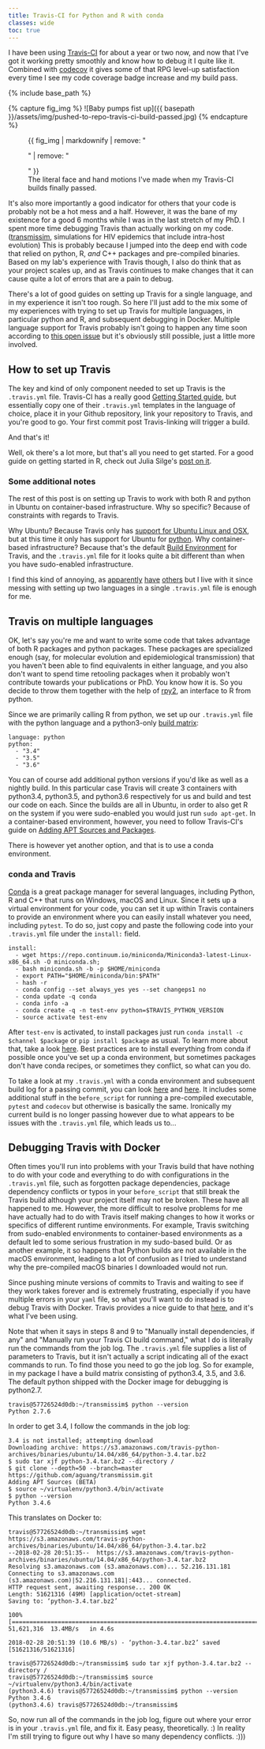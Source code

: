 ```yaml
---
title: Travis-CI for Python and R with conda
classes: wide
toc: true
---
```


I have been using [Travis-CI](travis-ci.org) for about a year or two now, and now that I've got it working pretty smoothly and know how to debug it I quite like it. Combined with [codecov](https://codecov.io/) it gives some of that RPG level-up satisfaction every time I see my code coverage badge increase and my build pass.

{% include base_path %}

{% capture fig_img %}
![Baby pumps fist up]({{ basepath }}/assets/img/pushed-to-repo-travis-ci-build-passed.jpg)
{% endcapture %}

<figure>
  {{ fig_img | markdownify | remove: "<p>" | remove: "</p>" }}
  <figcaption>The literal face and hand motions I've made when my Travis-CI builds finally passed.</figcaption>
</figure>

It's also more importantly a good indicator for others that your code is probably not be a hot mess and a half. However, it was the bane of my existence for a good 6 months while I was in the last stretch of my PhD. I spent more time debugging Travis than actually working on my code. ([transmissim](https://github.com/aguang/transmissim), simulations for HIV epidemics that include intra-host evolution) This is probably because I jumped into the deep end with code that relied on python, R, *and* C++ packages and pre-compiled binaries. Based on my lab's experience with Travis though, I also do think that as your project scales up, and as Travis continues to make changes that it can cause quite a lot of errors that are a pain to debug.

There's a lot of good guides on setting up Travis for a single language, and in my experience it isn't too rough. So here I'll just add to the mix some of my experiences with trying to set up Travis for multiple languages, in particular python and R, and subsequent debugging in Docker. Multiple language support for Travis probably isn't going to happen any time soon according to [this open issue](https://github.com/travis-ci/travis-ci/issues/4090) but it's obviously still possible, just a little more involved.

## How to set up Travis
The key and kind of only component needed to set up Travis is the `.travis.yml` file. Travis-CI has a really good [Getting Started guide](https://docs.travis-ci.com/user/getting-started/), but essentially copy one of their `.travis.yml` templates in the language of choice, place it in your Github repository, link your repository to Travis, and you're good to go. Your first commit post Travis-linking will trigger a build.

And that's it!

Well, ok there's a lot more, but that's all you need to get started. For a good guide on getting started in R, check out Julia Silge's [post on it]((https://juliasilge.com/blog/beginners-guide-to-travis/)).

### Some additional notes

The rest of this post is on setting up Travis to work with both R and python in Ubuntu on container-based infrastructure. Why so specific? Because of constraints with regards to Travis.

Why Ubuntu? Because Travis only has [support for Ubuntu Linux and OSX](https://docs.travis-ci.com/user/multi-os/), but at this time it only has support for Ubuntu for [python](https://docs.travis-ci.com/user/languages/python/). Why container-based infrastructure? Because that's the default [Build Environment](https://docs.travis-ci.com/user/reference/overview/) for Travis, and the `.travis.yml` file for it looks quite a bit different than when you have sudo-enabled infrastructure.

I find this kind of annoying, as [apparently](https://stackoverflow.com/questions/32535195/how-to-run-tests-on-centos-7-with-travis-ci) [have](https://github.com/travis-ci/travis-ci/issues/2312) [others](https://eddelbuettel.github.io/r-travis/) but I live with it since messing with setting up two languages in a single `.travis.yml` file is enough for me.

## Travis on multiple languages

OK, let's say you're me and want to write some code that takes advantage of both R packages and python packages. These packages are specialized enough (say, for molecular evolution and epidemiological transmission) that you haven't been able to find equivalents in either language, and you also don't want to spend time retooling packages when it probably won't contribute towards your publications or PhD. You know how it is. So you decide to throw them together with the help of [rpy2](https://rpy2.bitbucket.io/), an interface to R from python.

Since we are primarily calling R from python, we set up our `.travis.yml` file with the python language and a python3-only [build matrix](https://docs.travis-ci.com/user/customizing-the-build/#Build-Matrix):

~~~
language: python
python:
  - "3.4"
  - "3.5"
  - "3.6"
~~~

You can of course add additional python versions if you'd like as well as a nightly build. In this particular case Travis will create 3 containers with python3.4, python3.5, and python3.6 respectively for us and build and test our code on each. Since the builds are all in Ubuntu, in order to also get R on the system if you were sudo-enabled you would just run `sudo apt-get`. In a container-based environment, however, you need to follow Travis-CI's guide on [Adding APT Sources and Packages](https://docs.travis-ci.com/user/installing-dependencies/#Installing-Packages-on-Container-Based-Infrastructure).

There is however yet another option, and that is to use a conda environment.

### conda and Travis

[Conda](https://conda.io/docs/) is a great package manager for several languages, including Python, R and C++ that runs on Windows, macOS and Linux. Since it sets up a virtual environment for your code, you can set it up within Travis containers to provide an environment where you can easily install whatever you need, including `pytest`. To do so, just copy and paste the following code into your `.travis.yml` file under the `install:` field.

~~~
install:
  - wget https://repo.continuum.io/miniconda/Miniconda3-latest-Linux-x86_64.sh -O miniconda.sh;
  - bash miniconda.sh -b -p $HOME/miniconda
  - export PATH="$HOME/miniconda/bin:$PATH"
  - hash -r
  - conda config --set always_yes yes --set changeps1 no
  - conda update -q conda
  - conda info -a
  - conda create -q -n test-env python=$TRAVIS_PYTHON_VERSION
  - source activate test-env
 ~~~

After `test-env` is activated, to install packages just run `conda install -c $channel $package` or `pip install $package` as usual. To learn more about that, take a look [here](https://conda.io/docs/user-guide/tasks/manage-pkgs.html). Best practices are to install everything from conda if possible once you've set up a conda environment, but sometimes packages don't have conda recipes, or sometimes they conflict, so what can you do.

To take a look at my `.travis.yml` with a conda environment and subsequent build log for a passing commit, you can look [here](https://github.com/aguang/transmissim/blob/5a7d9b8c98025029b2af279f6380609b37ced5ca/.travis.yml) and [here](https://travis-ci.org/aguang/transmissim/jobs/309341101). It includes some additional stuff in the `before_script` for running a pre-compiled executable, `pytest` and `codecov` but otherwise is basically the same. Ironically my current build is no longer passing however due to what appears to be issues with the `.travis.yml` file, which leads us to...

## Debugging Travis with Docker

Often times you'll run into problems with your Travis build that have nothing to do with your code and everything to do with configurations in the `.travis.yml` file, such as forgotten package dependencies, package dependency conflicts or typos in your `before_script` that still break the Travis build although your project itself may not be broken. These have all happened to me. However, the more difficult to resolve problems for me have actually had to do with Travis itself making changes to how it works or specifics of different runtime environments. For example, Travis switching from sudo-enabled environments to container-based environments as a default led to some serious frustration in my sudo-based build. Or as another example, it so happens that Python builds are not available in the macOS environment, leading to a lot of confusion as I tried to understand why the pre-compiled macOS binaries I downloaded would not run.

Since pushing minute versions of commits to Travis and waiting to see if they work takes forever and is extremely frustrating, especially if you have multiple errors in your `yaml` file, so what you'll want to do instead is to debug Travis with Docker. Travis provides a nice guide to that [here](https://docs.travis-ci.com/user/common-build-problems/#Troubleshooting-Locally-in-a-Docker-Image), and it's what I've been using.

Note that when it says in steps 8 and 9 to "Manually install dependencies, if any" and "Manually run your Travis CI build command," what I do is literally run the commands from the job log. The `.travis.yml` file supplies a list of parameters to Travis, but it isn't actually a script indicating all of the exact commands to run. To find those you need to go the job log. So for example, in my package I have a build matrix consisting of python3.4, 3.5, and 3.6. The default python shipped with the Docker image for debugging is python2.7.

~~~
travis@57726524d0db:~/transmissim$ python --version
Python 2.7.6
~~~

In order to get 3.4, I follow the commands in the job log:

~~~
3.4 is not installed; attempting download
Downloading archive: https://s3.amazonaws.com/travis-python-archives/binaries/ubuntu/14.04/x86_64/python-3.4.tar.bz2
$ sudo tar xjf python-3.4.tar.bz2 --directory /
$ git clone --depth=50 --branch=master https://github.com/aguang/transmissim.git 
Adding APT Sources (BETA)
$ source ~/virtualenv/python3.4/bin/activate
$ python --version
Python 3.4.6
~~~

This translates on Docker to:

~~~
travis@57726524d0db:~/transmissim$ wget https://s3.amazonaws.com/travis-python-archives/binaries/ubuntu/14.04/x86_64/python-3.4.tar.bz2
--2018-02-28 20:51:35--  https://s3.amazonaws.com/travis-python-archives/binaries/ubuntu/14.04/x86_64/python-3.4.tar.bz2
Resolving s3.amazonaws.com (s3.amazonaws.com)... 52.216.131.181
Connecting to s3.amazonaws.com (s3.amazonaws.com)|52.216.131.181|:443... connected.
HTTP request sent, awaiting response... 200 OK
Length: 51621316 (49M) [application/octet-stream]
Saving to: ‘python-3.4.tar.bz2’

100%[=======================================================================================>] 51,621,316  13.4MB/s   in 4.6s   

2018-02-28 20:51:39 (10.6 MB/s) - ‘python-3.4.tar.bz2’ saved [51621316/51621316]

travis@57726524d0db:~/transmissim$ sudo tar xjf python-3.4.tar.bz2 --directory /
travis@57726524d0db:~/transmissim$ source ~/virtualenv/python3.4/bin/activate
(python3.4.6) travis@57726524d0db:~/transmissim$ python --version
Python 3.4.6
(python3.4.6) travis@57726524d0db:~/transmissim$ 
~~~

So, now run all of the commands in the job log, figure out where your error is in your `.travis.yml` file, and fix it. Easy peasy, theoretically. :) In reality I'm still trying to figure out why I have so many dependency conflicts. :)))